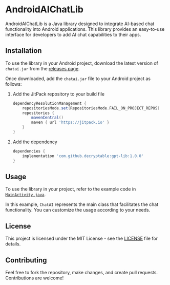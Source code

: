 # AndroidAIChatLib

AndroidAIChatLib is a Java library designed to integrate AI-based chat functionality into Android
applications. This library provides an easy-to-use interface for developers to add AI chat
capabilities to their apps.

## Installation

To use the library in your Android project, download the latest version of `chatai.jar` from
the [releases page](https://github.com/decryptable/AndroidAIChatLib/releases/latest).

Once downloaded, add the `chatai.jar` file to your Android project as follows:

1. Add the JitPack repository to your build file

    ```gradle
    dependencyResolutionManagement {
        repositoriesMode.set(RepositoriesMode.FAIL_ON_PROJECT_REPOS)
        repositories {
            mavenCentral()
            maven { url 'https://jitpack.io' }
        }
    }
    ```

2. Add the dependency

    ```gradle
    dependencies {
        implementation 'com.github.decryptable:gpt-lib:1.0.0'
    }
    ```
   
## Usage

To use the library in your project, refer to the example code
in [`MainActivity.java`](app/src/main/java/com/decryptable/chatai/MainActivity.java).

In this example, `ChatAI` represents the main class that facilitates the chat functionality. You can
customize the usage according to your needs.

## License

This project is licensed under the MIT License - see the [LICENSE](LICENSE) file for details.

## Contributing

Feel free to fork the repository, make changes, and create pull requests. Contributions are welcome!
